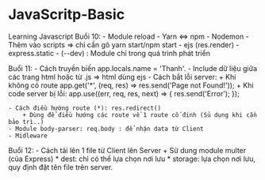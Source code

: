 # JavaScritp-Basic
Learning Javascript
Buổi 10:
    - Module reload
    - Yarn <=> npm
    - Nodemon
    - Thêm vào scripts => chỉ cần gõ yarn start/npm start
    - ejs (res.render)
    - express.static
    - (--dev) : Module chỉ trong quá trình phát triển
    
Buổi 11:
    - Cách truyền biến app.locals.name = 'Thanh'.
    - Include dữ liệu giữa các trang html hoặc từ .js => html dùng ejs
    - Cách bắt lỗi server:
        + Khi không có route
            app.get('*', (req, res) => res.send('Page not Found!'));
        + Khi code server bị lỗi:
            app.use((err, req, res, next) => {
                res.send('Error');
            });

    - Cách điều hướng route (*): res.redirect()
        + Dùng để điều hướng các route về 1 route cố đinh (Sủ dụng khi cần bảo trì..)
    - Module body-parser: req.body : để nhận data từ Client
    - Midleware

Buổi 12:
    - Cách tải lên 1 file từ Client lên Server
        + Sử dung module multer (của Express)
            * dest: chỉ có thể lựa chọn nơi lưu
            * storage: lựa chọn nơi lưu, quy định đặt tên file trên server.
